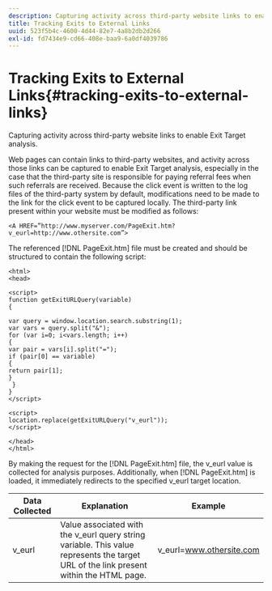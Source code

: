 ```yaml
---
description: Capturing activity across third-party website links to enable Exit Target analysis.
title: Tracking Exits to External Links
uuid: 523f5b4c-4600-4d44-82e7-4a8b2db2d266
exl-id: fd7434e9-cd66-408e-baa9-6a0df4039786
---
```

# Tracking Exits to External Links{#tracking-exits-to-external-links}

Capturing activity across third-party website links to enable Exit Target analysis.

 Web pages can contain links to third-party websites, and activity across those links can be captured to enable Exit Target analysis, especially in the case that the third-party site is responsible for paying referral fees when such referrals are received. Because the click event is written to the log files of the third-party system by default, modifications need to be made to the link for the click event to be captured locally. The third-party link present within your website must be modified as follows:

```
<A HREF=”http://www.myserver.com/PageExit.htm?v_eurl=http://www.othersite.com”>
```

The referenced [!DNL PageExit.htm] file must be created and should be structured to contain the following script:

```
<html> 
<head> 
 
<script> 
function getExitURLQuery(variable) 
{ 
 
var query = window.location.search.substring(1); 
var vars = query.split("&"); 
for (var i=0; i<vars.length; i++) 
{ 
var pair = vars[i].split("="); 
if (pair[0] == variable) 
{ 
return pair[1]; 
} 
 }  
} 
</script> 
 
<script> 
location.replace(getExitURLQuery("v_eurl")); 
</script>  
 
</head> 
</html>
```

By making the request for the [!DNL PageExit.htm] file, the v_eurl value is collected for analysis purposes. Additionally, when [!DNL PageExit.htm] is loaded, it immediately redirects to the specified v_eurl target location.

|  Data Collected  | Explanation  | Example  |
|---|---|---|
|  v_eurl  | Value associated with the v_eurl query string variable. This value represents the target URL of the link present within the HTML page.  | v_eurl=www.othersite.com  |
